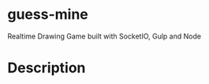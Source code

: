# guess-mine

Realtime Drawing Game built with SocketIO, Gulp and Node

# Description

<!-- ![Server](./assets/img/server.png) -->
